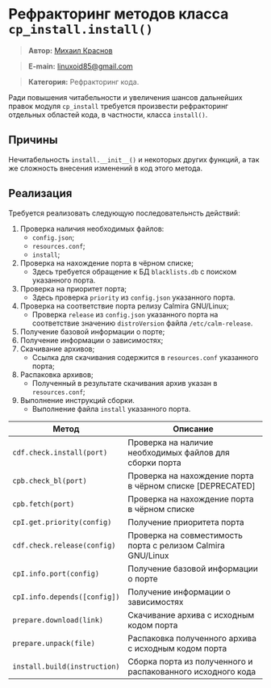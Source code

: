 # Рефракторинг методов класса `cp_install.install()`

> **Автор:** [Михаил Краснов](https://github.com/Linuxoid85)

> **E-main:** [linuxoid85@gmail.com](mailto:linuxoid85@gmail.com)

> **Категория:** Рефракторинг кода.

Ради повышения читабельности и увеличения шансов дальнейших правок модуля `cp_install` требуется произвести рефракторинг отдельных областей кода, в частности, класса `install()`.

## Причины

Нечитабельность `install.__init__()` и некоторых других функций, а так же сложность внесения изменений в код этого метода.

## Реализация

Требуется реализовать следующую последовательнсть действий:

1. Проверка наличия необходимых файлов:
    - `config.json`;
    - `resources.conf`;
    - `install`;
2. Проверка на нахождение порта в чёрном списке;
    - Здесь требуется обращение к БД `blacklists.db` с поиском указанного порта.
3. Проверка на приоритет порта;
    - Здесь проверка `priority` из `config.json` указанного порта.
4. Проверка на соответствие порта релизу Calmira GNU/Linux;
    - Проверка `release` из `config.json` указанного порта на соответствие значению `distroVersion` файла `/etc/calm-release`.
5. Получение базовой информации о порте;
6. Получение информации о зависимостях;
7. Скачивание архивов;
    - Ссылка для скачивания содержится в `resources.conf` указанного порта;
8. Распаковка архивов;
    - Полученный в результате скачивания архив указан в `resources.conf`;
9. Выполнение инструкций сборки.
    - Выполнение файла `install` указанного порта.

| Метод | Описание |
|-------|----------|
| `cdf.check.install(port)`    | Проверка на наличие необходимых файлов для сборки порта     |
| `cpb.check_bl(port)`         | Проверка на нахождение порта в чёрном списке [DEPRECATED]   |
| `cpb.fetch(port)`            | Проверка на нахождение порта в чёрном списке                |
| `cpI.get.priority(config)`   | Получение приоритета порта                                  |
| `cdf.check.release(config)`  | Проверка на совместимость порта с релизом Calmira GNU/Linux |
| `cpI.info.port(config)`      | Получение базовой информации о порте                        |
| `cpI.info.depends([config])` | Получение информации о зависимостях                         |
| `prepare.download(link)`     | Скачивание архива с исходным кодом порта                    |
| `prepare.unpack(file)`       | Распаковка полученного архива с исходным кодом порта        |
| `install.build(instruction)` | Сборка порта из полученного и распакованного исходного кода |